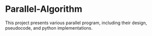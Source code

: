 # Parallel-Algorithm
This project presents various parallel program, including their design, pseudocode, and python implementations.

